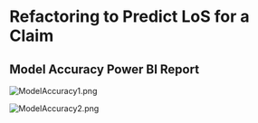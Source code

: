 # Refactoring to Predict LoS for a Claim

## Model Accuracy Power BI Report
![ModelAccuracy1.png](https://github.com/hfleitas/r-server-hospital-length-of-stay/master/SQLPy/Claims/ModelAccuracy1.png "ModelAccuracy1")

![ModelAccuracy2.png](https://github.com/hfleitas/r-server-hospital-length-of-stay/master/SQLPy/Claims/ModelAccuracy2.png "ModelAccuracy2")

